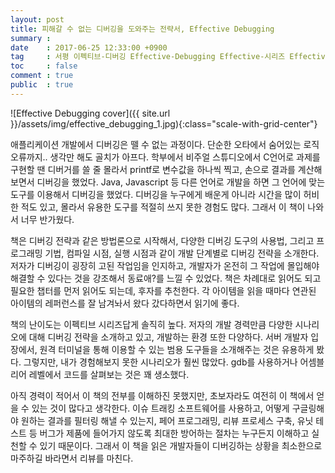 ```yaml
---
layout: post
title: 피해갈 수 없는 디버깅을 도와주는 전략서, Effective Debugging
summary : 
date    : 2017-06-25 12:33:00 +0900
tag     : 서평 이펙티브-디버깅 Effective-Debugging Effective-시리즈 Effective-series
toc     : false
comment : true
public  : true
---
```


![Effective Debugging cover]({{ site.url }}/assets/img/effective_debugging_1.jpg){:class="scale-with-grid-center"}

애플리케이션 개발에서 디버깅은 뗄 수 없는 과정이다. 단순한 오타에서 숨어있는 로직 오류까지.. 생각만 해도 골치가 아프다. 학부에서 비주얼 스튜디오에서 C언어로 과제를 구현할 땐 디버거를 쓸 줄 몰라서 printf로 변수값을 하나씩 찍고, 손으로 결과를 계산해보면서 디버깅을 했었다. Java, Javascript 등 다른 언어로 개발을 하면 그 언어에 맞는 도구를 이용해서 디버깅을 했었다. 디버깅을 누구에게 배운게 아니라 시간을 많이 허비한 적도 있고, 몰라서 유용한 도구를 적절히 쓰지 못한 경험도 많다. 그래서 이 책이 나와서 너무 반가웠다.  

책은 디버깅 전략과 같은 방법론으로 시작해서, 다양한 디버깅 도구의 사용법, 그리고 프로그래밍 기법, 컴파일 시점, 실행 시점과 같이 개발 단계별로 디버깅 전략을 소개한다. 저자가 디버깅이 굉장히 고된 작업임을 인지하고, 개발자가 온전히 그 작업에 몰입해야 해결할 수 있다는 것을 강조해서 동료애?를 느낄 수 있었다. 책은 차례대로 읽어도 되고 필요한 챕터를 먼저 읽어도 되는데, 후자를 추천한다. 각 아이템을 읽을 때마다 연관된 아이템의 레퍼런스를 잘 남겨놔서 왔다 갔다하면서 읽기에 좋다.  

책의 난이도는 이펙티브 시리즈답게 솔직히 높다. 저자의 개발 경력만큼 다양한 시나리오에 대해 디버깅 전략을 소개하고 있고, 개발하는 환경 또한 다양하다. 서버 개발자 입장에서, 원격 터미널을 통해 이용할 수 있는 범용 도구들을 소개해주는 것은 유용하게 봤다. 그렇지만, 내가 경험해보지 못한 시나리오가 훨씬 많았다. gdb를 사용하거나 어셈블리어 레벨에서 코드를 살펴보는 것은 꽤 생소했다.  

아직 경력이 적어서 이 책의 전부를 이해하진 못했지만, 초보자라도 여전히 이 책에서 얻을 수 있는 것이 많다고 생각한다. 이슈 트래킹 소프트웨어를 사용하고, 어떻게 구글링해야 원하는 결과를 필터링 해낼 수 있는지, 페어 프로그래밍, 리뷰 프로세스 구축, 유닛 테스트 등 버그가 제품에 들어가지 않도록 최대한 방어하는 절차는 누구든지 이해하고 실천할 수 있기 때문이다. 그래서 이 책을 읽은 개발자들이 디버깅하는 상황을 최소한으로 마주하길 바라면서 리뷰를 마친다.  

